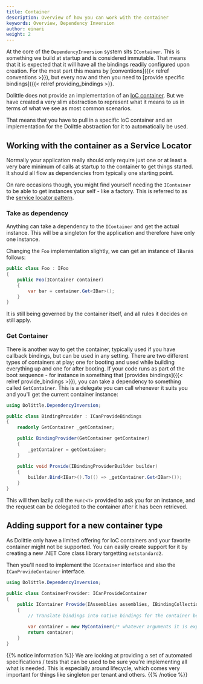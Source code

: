 ```yaml
---
title: Container
description: Overview of how you can work with the container 
keywords: Overview, Dependency Inversion
author: einari
weight: 2
---
```

At the core of the `DependencyInversion` system sits `IContainer`.
This is something we build at startup and is considered immutable.
That means that it is expected that it will have all the bindings
readily configured upon creation. For the most part this means
by [conventions]({{< relref conventions >}}), but every now and then you need to
[provide specific bindings]({{< relref providing_bindings >}}.

Dolittle does not provide an implementation of an [IoC container](https://en.wikipedia.org/wiki/Inversion_of_control).
But we have created a very slim abstraction to represent what it means to
us in terms of what we see as most common scenarios.

That means that you have to pull in a specific IoC container and an implementation
for the Dolittle abstraction for it to automatically be used.

## Working with the container as a Service Locator

Normally your application really should only require just one or at least a very bare
minimum of calls at startup to the container to get things started. It should all
flow as dependencies from typically one starting point.

On rare occasions though, you might find yourself needing the `IContainer`
to be able to get instances your self - like a factory. This is referred to as the
[service locator pattern](https://en.wikipedia.org/wiki/Service_locator_pattern).

### Take as dependency

Anything can take a dependency to the `IContainer` and get the actual instance. This
will be a singleton for the application and therefore have only one instance.

Changing the `Foo` implementation slightly, we can get an instance of `IBar`as
follows:

```csharp
public class Foo : IFoo
{
    public Foo(IContainer container)
    {
        var bar = container.Get<IBar>();
    }
}
```

It is still being governed by the container itself, and all rules it decides on still apply.

### Get Container

There is another way to get the container, typically used if you have callback bindings,
but can be used in any setting. There are two different types of containers at play; one for
booting and used while building everything up and one for after booting. If your code runs
as part of the boot sequence - for instance in something that [provides bindings]({{< relref provide_bindings >}}),
you can take a dependency to something called `GetContainer`. This is a delegate you can call
whenever it suits you and you'll get the current container instance:

```csharp
using Dolittle.DependencyInversion;

public class BindingProvider : ICanProvideBindings
{
    readonly GetContainer _getContainer;

    public BindingProvider(GetContainer getContainer)
    {
        _getContainer = getContainer;
    }

    public void Provide(IBindingProviderBuilder builder)
    {
        builder.Bind<IBar>().To(() => _getContainer.Get<IBar>());
    }
}
```

This will then lazily call the `Func<T>` provided to ask you for an instance, and
the request can be delegated to the container after it has been retrieved.

## Adding support for a new container type

As Dolittle only have a limited offering for IoC containers and your favorite container
might not be supported. You can easily create support for it by creating a new
.NET Core class library targetting `netstandard2`.

Then you'll need to implement the `IContainer` interface and also the `ICanProvideContainer`
interface.

```csharp
using Dolittle.DependencyInversion;

public class ContainerProvider: ICanProvideContainer
{
    public IContainer Provide(IAssemblies assemblies, IBindingCollection bindings)
    {
        // Translate bindings into native bindings for the container being targeted

        var container = new MyContainer(/* whatever arguments it is expecting */);
        return container;
    }
}
```

{{% notice information %}}
We are looking at providing a set of automated specifications / tests that can be used to
be sure you're implementing all what is needed. This is especially around lifecycle, which
comes very important for things like singleton per tenant and others.
{{% /notice %}}